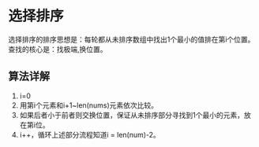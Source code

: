 # 选择排序

选择排序的排序思想是：每轮都从未排序数组中找出1个最小的值排在第i个位置。
查找的核心是：找极端,换位置。

## 算法详解

1. i=0
2. 用第i个元素和i+1~len(nums)元素依次比较。
3. 如果后者小于前者则交换位置，保证从未排序部分寻找到1个最小的元素，放在第i位。
4. i++，循环上述部分流程知道i = len(num)-2。
